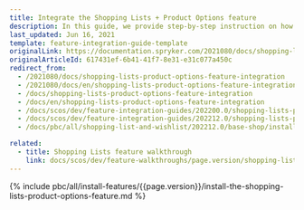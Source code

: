 ```yaml
---
title: Integrate the Shopping Lists + Product Options feature
description: In this guide, we provide step-by-step instruction on how to install Shopping Lists + Product Options Feature  into Spryker-based project.
last_updated: Jun 16, 2021
template: feature-integration-guide-template
originalLink: https://documentation.spryker.com/2021080/docs/shopping-lists-product-options-feature-integration
originalArticleId: 617431ef-6b41-41f7-8e31-e31c077a450c
redirect_from:
  - /2021080/docs/shopping-lists-product-options-feature-integration
  - /2021080/docs/en/shopping-lists-product-options-feature-integration
  - /docs/shopping-lists-product-options-feature-integration
  - /docs/en/shopping-lists-product-options-feature-integration
  - /docs/scos/dev/feature-integration-guides/202200.0/shopping-lists-product-options-feature-integration.html
  - /docs/scos/dev/feature-integration-guides/202212.0/shopping-lists-product-options-feature-integration.html
  - /docs/pbc/all/shopping-list-and-wishlist/202212.0/base-shop/install-and-upgrade/install-the-shopping-lists-product-options-feature.html

related:
  - title: Shopping Lists feature walkthrough
    link: docs/scos/dev/feature-walkthroughs/page.version/shopping-lists-feature-walkthrough.html
---
```


{% include pbc/all/install-features/{{page.version}}/install-the-shopping-lists-product-options-feature.md %} <!-- To edit, see /_includes/pbc/all/install-features/202212.0/install-the-shopping-lists-product-options-feature.md -->
